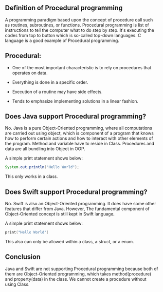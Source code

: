 ## Definition of Procedural programming
 A programming paradigm based upon the concept of procedure call such as routines, subroutines, or functions. Procedural programming is list of instructions to tell the computer what to do step by step. It's executing the codes from top to button which is so-called top-down languages. C language is a good example of Procedural programming.

## Procedural:
 * One of the most important characteristic is to rely on procedures that operates on data.  

 * Everything is done in a specific order.

 * Execution of a routine may have side effects.

 * Tends to emphasize implementing solutions in a linear fashion.

## Does Java support Procedural programming?
No. Java is a pure Object-Oriented programming, where all computations are carried out using object, which is component of a program that knows how to perform certain actions and how to interact with other elements of the program. Method and variable have to reside in Class. Procedures and data are all bundling into Object in OOP.


A simple print statement shows below:
```Java
System.out.println("Hello World");
```
This only works in a class.

## Does Swift support Procedural programming?
No. Swift is also an Object-Oriented programming. It does have some other features that differ from Java. However, The fundamental component of Object-Oriented concept is still kept in Swift language.

A simple print statement shows below:
``` Swift
print("Hello World")
```
This also can only be allowed within a class, a struct, or a enum.

## Conclusion
Java and Swift are not supporting Procedural programming because both of them are Object-Oriented programming, which takes method(procedure) and property(data) in the class. We cannot create a procedure without using Class.
